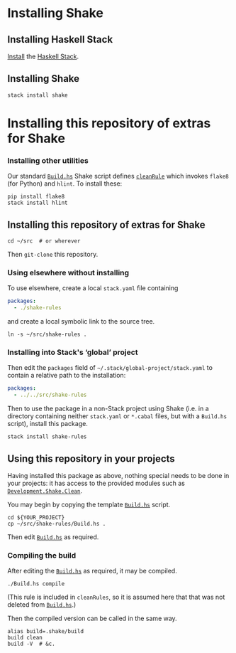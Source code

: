 # Installing Shake

## Installing Haskell Stack

[Install](https://docs.haskellstack.org/en/stable/README/#how-to-install)
the [Haskell Stack](https://haskellstack.org).

## Installing Shake

```shell
stack install shake
```

# Installing this repository of extras for Shake

### Installing other utilities

Our standard [`Build.hs`](Build.hs) Shake script defines
[`cleanRule`](Development/Shake/Clean.hs) which invokes `flake8` (for
Python) and `hlint`.  To install these:

```shell
pip install flake8
stack install hlint
```

## Installing this repository of extras for Shake

```shell
cd ~/src  # or wherever
```

Then `git-clone` this repository.

### Using elsewhere without installing

To use elsewhere, create a local `stack.yaml` file containing

```yaml
packages:
  - ./shake-rules
```

and create a local symbolic link to the source tree.

```shell
ln -s ~/src/shake-rules .
```

### Installing into Stack's ‘global’ project

Then edit the `packages` field of `~/.stack/global-project/stack.yaml` to contain a relative path to the installation:
```yaml
packages:
  - ../../src/shake-rules
```

Then to use the package in a non-Stack project using Shake (i.e. in a
directory containing neither `stack.yaml` or `*.cabal` files, but with
a `Build.hs` script), install this package.

```shell
stack install shake-rules
```

## Using this repository in your projects

Having installed this package as above, nothing special needs to be
done in your projects: it has access to the provided modules such as
[`Development.Shake.Clean`](src/Development/Shake/Clean.hs).

You may begin by copying the template [`Build.hs`](Build.hs) script.

```shell
cd ${YOUR_PROJECT}
cp ~/src/shake-rules/Build.hs .
```

Then edit [`Build.hs`](Build.hs) as required.

### Compiling the build

After editing the [`Build.hs`](Build.hs) as required, it may be compiled.

```shell
./Build.hs compile
```

(This rule is included in `cleanRules`, so it is assumed here that
that was not deleted from [`Build.hs`](Build.hs).)

Then the compiled version can be called in the same way.

```shell
alias build=.shake/build
build clean
build -V  # &c.
```
